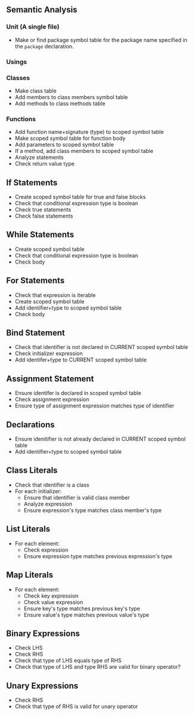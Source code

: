 ## Semantic Analysis

### Unit (A single file)

- Make or find package symbol table for the package name
  specified in the `package` declaration.

### Usings


### Classes

- Make class table
- Add members to class members symbol table
- Add methods to class methods table

### Functions

- Add function name+signature (type) to scoped symbol table
- Make scoped symbol table for function body
- Add parameters to scoped symbol table
- If a method, add class members to scoped symbol table
- Analyze statements
- Check return value type

## If Statements

- Create scoped symbol table for true and false blocks
- Check that conditional expression type is boolean
- Check true statements
- Check false statements

## While Statements

- Create scoped symbol table
- Check that conditional expression type is boolean
- Check body

## For Statements

- Check that expression is iterable
- Create scoped symbol table
- Add identifier+type to scoped symbol table
- Check body

## Bind Statement

- Check that identifier is not declared in CURRENT scoped symbol table
- Check initializer expression
- Add identifer+type to CURRENT scoped symbol table

## Assignment Statement

- Ensure identifer is declared in scoped symbol table
- Check assignment expression
- Ensure type of assignment expression matches type of identifier

## Declarations

- Ensure idenitifier is not already declared in CURRENT scoped symbol table
- Add identifier+type to scoped symbol table

## Class Literals

- Check that identifier is a class
- For each initializer:
    - Ensure that identifier is valid class member
    - Analyze expression
    - Ensure expression's type matches class member's type

## List Literals

- For each element:
    - Check expression
    - Ensure expression type matches previous expression's type

## Map Literals

- For each element:
    - Check key expression
    - Check value expression
    - Ensure key's type matches previous key's type
    - Ensure value's type matches previous value's type

## Binary Expressions

- Check LHS
- Check RHS
- Check that type of LHS equals type of RHS
- Check that type of LHS and type RHS are valid for binary operator?

## Unary Expressions

- Check RHS
- Check that type of RHS is valid for unary operator

